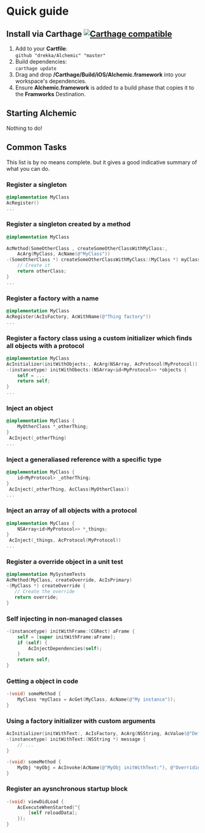 # Quick guide

## Install via Carthage [![Carthage compatible](https://img.shields.io/badge/Carthage-compatible-4BC51D.svg?style=flat)](https://github.com/Carthage/Carthage)

1. Add to your **Cartfile**:  
 `github "drekka/Alchemic" "master"`
2. Build dependencies:  
 `carthage update`
3. Drag and drop **<project-root>/Carthage/Build/iOS/Alchemic.framework** into your workspace's dependencies.
4. Ensure  **Alchemic.framework** is added to a build phase that copies it to the **Framworks** Destination. 

## Starting Alchemic
 
Nothing to do!
 
## Common Tasks

This list is by no means complete. but it gives a good indicative summary of what you can do.
 
### Register a singleton

```objectivec
@implementation MyClass
AcRegister()
...
```

### Register a singleton created by a method

```objectivec
@implementation MyClass
 
AcMethod(SomeOtherClass , createSomeOtherClassWithMyClass:, 
    AcArg(MyClass, AcName(@"MyClass"))
-(SomeOtherClass *) createSomeOtherClassWithMyClass:(MyClass *) myClass {
	// Create it
	return otherClass;
}
...
```

### Register a factory with a name

```objectivec
@implementation MyClass
AcRegister(AcIsFactory, AcWithName(@"Thing factory"))
...
```

### Register a factory class using a custom initializer which finds all objects with a protocol

```objectivec
@implementation MyClass
AcInitializer(initWithObjects:, AcArg(NSArray, AcProtocol(MyProtocol)))
-(instancetype) initWithObects:(NSArray<id<MyProtocol>> *objects {
    self = ...
    return self;
}
...
```

 
### Inject an object

```objectivec
@implementation MyClass {
    MyOtherClass *_otherThing;
}
 AcInject(_otherThing)
...
```

### Inject a generaliased reference with a specific type

```objectivec
@implementation MyClass {
    id<MyProtocol> _otherThing;
}
 AcInject(_otherThing, AcClass(MyOtherClass))
...
```

### Inject an array of all objects with a protocol

```objectivec
@implementation MyClass {
    NSArray<id<MyProtocol>> *_things;
}
 AcInject(_things, AcProtocol(MyProtocol))
...
```
 
### Register a override object in a unit test

```objectivec 
@implementation MySystemTests
AcMethod(MyClass, createOverride, AcIsPrimary)
-(MyClass *) createOverride {
   // Create the override
   return override;
}
```
 
### Self injecting in non-managed classes

```objectivec
-(instancetype) initWithFrame:(CGRect) aFrame {
    self = [super initWithFrame:aFrame];
    if (self) {
        AcInjectDependencies(self);
    }
    return self;
}
```

### Getting a object in code

```objectivec
-(void) someMethod {
    MyClass *myClass = AcGet(MyClass, AcName(@"My instance"));
}
```

### Using a factory initializer with custom arguments

```objectivec
AcInitializer(initWithText:, AcIsFactory, AcArg(NSString, AcValue(@"Default message")
-(instancetype) initWithText:(NSString *) message {
    // ...
}
```

```objectivec
-(void) someMethod {
    MyObj *myObj = AcInvoke(AcName(@"MyObj initWithText:"), @"Overriding message text");
}
```

### Register an aysnchronous startup block

```objectivec
-(void) viewDidLoad {
    AcExecuteWhenStarted(^{
        [self reloadData];
    });
}
```